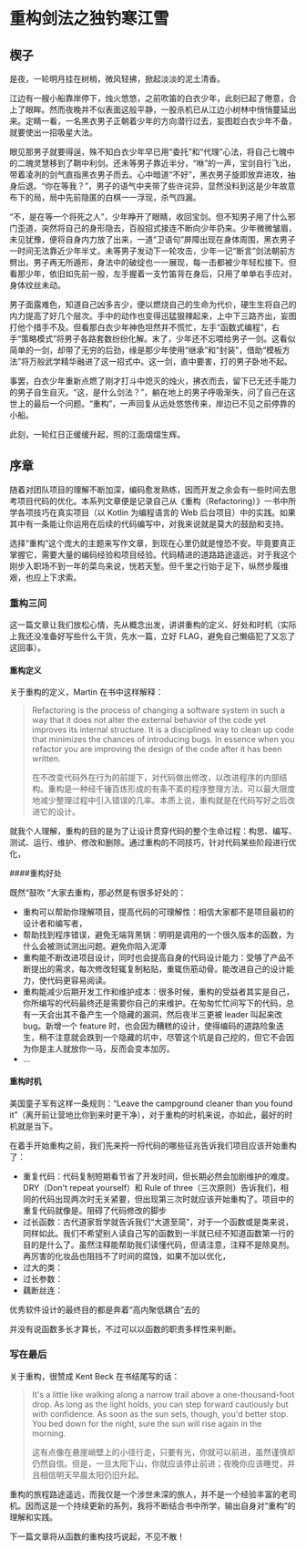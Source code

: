# 重构剑法之独钓寒江雪 

## 楔子

是夜，一轮明月挂在树梢，微风轻拂，掀起淡淡的泥土清香。

江边有一艘小船靠岸停下，烛火悠悠，之前吹笛的白衣少年，此刻已起了倦意，合上了眼眸。然而夜晚并不似表面这般平静，一股杀机已从江边小树林中悄悄蔓延出来。定睛一看，一名黑衣男子正朝着少年的方向潜行过去，妄图趁白衣少年不备，就要使出一招吸星大法。

眼见那男子就要得逞，殊不知白衣少年早已用“委托”和“代理”心法，将自己七魄中的二魄灵慧移到了鞘中利剑。还未等男子靠近半分，“咻”的一声，宝剑自行飞出，带着凌冽的剑气直指黑衣男子而去。心中暗道“不好”，黑衣男子旋即放弃进攻，抽身后退。“你在等我？”，男子的语气中夹带了些许诧异，显然没料到这是少年故意布下的局，局中先前隐匿的白棋一一浮现，杀气四漏。

“不，是在等一个将死之人”，少年睁开了眼睛，收回宝剑。但不知男子用了什么邪门歪道，突然将自己的身形隐去，百般招式接连不断向少年扔来。少年微微皱眉，未见犹豫，便将自身内力放了出来，一道“卫语句”屏障出现在身体周围，黑衣男子一时间无法靠近少年半丈。未等男子发动下一轮攻击，少年一记“断言”剑法朝前方劈出。男子再无所遁形，身法中的破绽也一一展现，每一击都被少年轻松接下。但看那少年，依旧如先前一般，左手握着一支竹笛背在身后，只用了单单右手应对，身体纹丝未动。

男子面露难色，知道自己凶多吉少，便以燃烧自己的生命为代价，硬生生将自己的内力提高了好几个层次。手中的动作也变得迅猛狠辣起来，上中下三路齐出，妄图打他个措手不及。但看那白衣少年神色坦然并不慌忙，左手“函数式编程”，右手“策略模式”将男子各路套数纷纷化解。末了，少年还不忘喂给男子一剑。这看似简单的一剑，却带了无穷的后劲，缘是那少年使用“继承”和“封装”，借助“模板方法”将万般武学精华融进了这一招式中。这一剑，直中要害，打的男子卧地不起。

事罢，白衣少年重新点燃了刚才打斗中熄灭的烛火，拂衣而去，留下已无还手能力的男子自生自灭。“这，是什么剑法？”，躺在地上的男子呼吸渐失，问了自己在这世上的最后一个问题。“重构”，一声回复从远处悠悠传来，岸边已不见之前停靠的小船。

此刻，一轮红日正缓缓升起，照的江面熠熠生辉。

## 序章

随着对团队项目的理解不断加深，编码愈发熟练，因而开发之余会有一些时间去思考项目代码的优化。本系列文章便是记录自己从《重构（Refactoring）》一书中所学各项技巧在真实项目（以 Kotlin 为编程语言的 Web 后台项目）中的实践。如果其中有一条能让你运用在后续的代码编写中，对我来说就是莫大的鼓励和支持。

选择“重构”这个庞大的主题来写作文章，到现在心里仍就是惶恐不安。毕竟要真正掌握它，需要大量的编码经验和项目经验。代码精进的道路路途遥远，对于我这个刚步入职场不到一年的菜鸟来说，恍若天堑。但千里之行始于足下，纵然步履维艰，也应上下求索。

### 重构三问

这一篇文章让我们放松心情，先从概念出发，讲讲重构的定义、好处和时机（实际上我还没准备好写些什么干货，先水一篇，立好 FLAG，避免自己懒癌犯了又忘了这回事）。

#### 重构定义

关于重构的定义，Martin  在书中这样解释：

> Refactoring is the process of changing a software system in such a way that it does not alter the external behavior of the code yet improves its internal structure. It is a disciplined way to clean up code that minimizes the chances of introducing bugs. In essence when you refactor you are improving the design of the code after it has been written.
>
> 在不改变代码外在行为的前提下，对代码做出修改，以改进程序的内部结构。重构是一种经千锤百炼形成的有条不紊的程序整理方法，可以最大限度地减少整理过程中引入错误的几率。本质上说，重构就是在代码写好之后改进它的设计。

就我个人理解，重构的目的是为了让设计贯穿代码的整个生命过程：构思、编写、测试、运行、维护、修改和删除。通过重构的不同技巧，针对代码某些阶段进行优化，

####重构好处

既然“鼓吹 ”大家去重构，那必然是有很多好处的：

- 重构可以帮助你理解项目，提高代码的可理解性：相信大家都不是项目最初的设计者和编写者，
- 帮助找到程序错误，避免无端背黑锅：明明是调用的一个很久版本的函数，为什么会被测试测出问题。避免你陷入泥潭
- 重构能不断改进项目设计，同时也会提高自身的代码设计能力：受够了产品不断提出的需求，每次修改轻辄复制粘贴，重辄伤筋动骨。能改进自己的设计能力，使代码更容易阅读。
- 重构能减少后期开发工作和维护成本：很多时候，重构的受益者其实是自己，你所编写的代码最终还是需要你自己的来维护。在匆匆忙忙间写下的代码，总有一天会出其不备产生一个隐藏的漏洞，然后夜半三更被 leader 叫起来改 bug。新增一个 feature 时，也会因为糟糕的设计，使得编码的道路险象迭生，稍不注意就会跌到一个隐藏的坑中，尽管这个坑是自己挖的，但它不会因为你是主人就放你一马，反而会变本加厉。
- ...

#### 重构时机

美国童子军有这样一条规则：“Leave the campground cleaner than you found it”（离开前让营地比你到来时更干净），对于重构的时机来说，亦如此，最好的时机就是当下。

在着手开始重构之前，我们先来捋一捋代码的哪些征兆告诉我们项目应该开始重构了：

- 重复代码：代码复制短期看节省了开发时间，但长期必然会加剧维护的难度。DRY（Don't repeat yourself）和 Rule of three（三次原则）告诉我们，相同的代码出现两次时无关紧要，但出现第三次时就应该开始重构了。项目中的重复代码就像是。阻碍了代码修改的脚步
- 过长函数：古代道家哲学就告诉我们“大道至简”，对于一个函数或是类来说，同样如此。我们不希望别人读自己写的函数到一半就已经不知道函数第一行的目的是什么了。虽然注释能帮助我们读懂代码，但请注意，注释不是除臭剂。再厉害的化妆品也阻挡不了时间的腐蚀，如果不加以优化，
- 过大的类：
- 过长参数：
- 藕断丝连：

优秀软件设计的最终目的都是奔着“高内聚低耦合”去的

并没有说函数多长才算长，不过可以以函数的职责多样性来判断。

### 写在最后

关于重构，很赞成 Kent Beck 在书结尾写的话：

> It's a little like walking along a narrow trail above a one-thousand-foot drop. As long as the light holds, you can step forward cautiously but with confidence. As soon as the sun sets, though, you'd better stop. You bed down for the night, sure the sun will rise again in the morning.
>
> 这有点像在悬崖峭壁上的小径行走，只要有光，你就可以前进，虽然谨慎却仍然自信。但是，一旦太阳下山，你就应该停止前进；夜晚你应该睡觉，并且相信明天早晨太阳仍旧升起。

重构的旅程路途遥远，而我仅是一个涉世未深的旅人，并不是一个经验丰富的老司机。因而这是一个持续更新的系列，我将不断结合书中所学，输出自身对“重构”的理解和实践。

下一篇文章将从函数的重构技巧说起，不见不散！